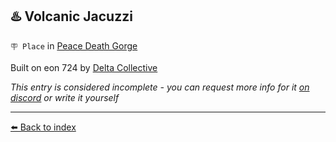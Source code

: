## ♨️ Volcanic Jacuzzi

`🪧 Place` in [Peace Death Gorge](/peace_death_gorge.html)

Built on eon 724 by [Delta Collective](/delta_collective.html)

_This entry is considered incomplete - you can request more info for it [on discord](<https://discord.com/channels/562910943848169472/1173922660489633802>) or write it yourself_


----------
[⬅️ Back to index](/index.md#16d0_s)
